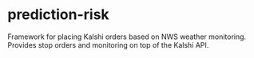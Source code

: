 # prediction-risk

Framework for placing Kalshi orders based on NWS weather monitoring. Provides stop orders and monitoring on top of the Kalshi API.
